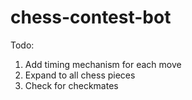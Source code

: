 # chess-contest-bot

Todo:
1. Add timing mechanism for each move
2. Expand to all chess pieces
3. Check for checkmates
